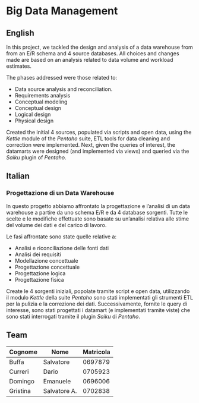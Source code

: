 # Big Data Management

## English

In this project, we tackled the design and analysis of a data warehouse from
from an E/R schema and 4 source databases. 
All choices and changes made are based on an analysis related to data volume and workload estimates.

The phases addressed were those related to:
* Data source analysis and reconciliation.
* Requirements analysis
* Conceptual modeling
* Conceptual design
* Logical design
* Physical design

Created the initial 4 sources, populated via scripts and open data, using the _Kettle_ module of the _Pentaho_ suite, ETL tools for data cleaning and correction were implemented. Next, given the queries of interest, the datamarts were designed (and implemented via views) and queried via the _Saiku_ plugin of _Pentaho_. 

## Italian

### Progettazione di un Data Warehouse

In questo progetto abbiamo affrontato la progettazione e l’analisi di un data warehouse a partire
da uno schema E/R e da 4 database sorgenti. 
Tutte le scelte e le modifiche effettuate sono basate su un’analisi relativa alle stime del volume dei dati e del carico di lavoro.

Le fasi affrontate sono state quelle relative a:
* Analisi e riconciliazione delle fonti dati
* Analisi dei requisiti
* Modellazione concettuale
* Progettazione concettuale
* Progettazione logica
* Progettazione fisica

Create le 4 sorgenti iniziali, popolate tramite script e open data, utilizzando il modulo _Kettle_ della suite _Pentaho_ sono stati implementati gli strumenti ETL per la pulizia e la correzione dei dati. Successivamente, fornite le query di interesse, sono stati progettati i datamart (e implementati tramite viste) che sono stati interrogati tramite il plugin _Saiku_ di _Pentaho_. 

## Team

| Cognome   | Nome       | Matricola |
|-----------|------------|-----------|
| Buffa     | Salvatore  |  0697879  |
| Curreri   | Dario      |  0705923  |
| Domingo   | Emanuele   |  0696006  |
| Gristina  | Salvatore A.  |   0702838        |
